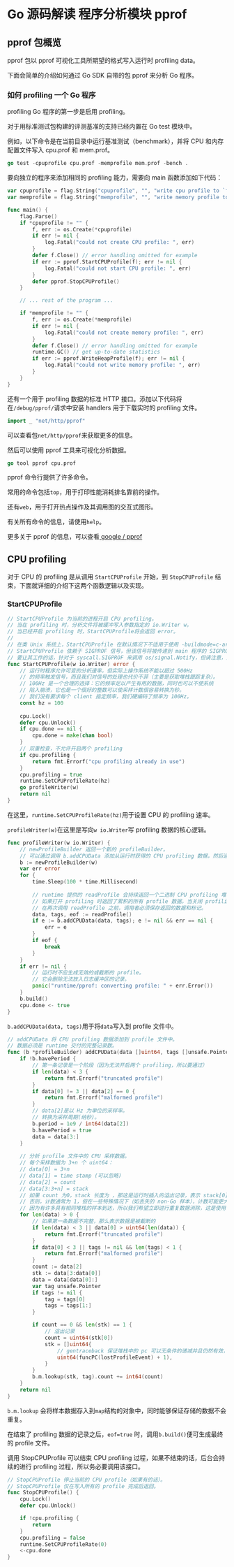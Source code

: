 # Go 源码解读 程序分析模块 pprof

## pprof 包概览

pprof 包以 pprof 可视化工具所期望的格式写入运行时 profiling data。

下面会简单的介绍如何通过 Go SDK 自带的包 pprof 来分析 Go 程序。

### 如何 profiling 一个 Go 程序

profiling Go 程序的第一步是启用 profiling。

对于用标准测试包构建的评测基准的支持已经内置在 Go test 模块中。

例如，以下命令是在当前目录中运行基准测试（benchmark），并将 CPU 和内存配置文件写入 cpu.prof 和 mem.prof。

```go
go test -cpuprofile cpu.prof -memprofile mem.prof -bench .
```

要向独立的程序来添加相同的 profiling 能力，需要向 main 函数添加如下代码：

```go
var cpuprofile = flag.String("cpuprofile", "", "write cpu profile to `file`")
var memprofile = flag.String("memprofile", "", "write memory profile to `file`")

func main() {
    flag.Parse()
    if *cpuprofile != "" {
        f, err := os.Create(*cpuprofile)
        if err != nil {
            log.Fatal("could not create CPU profile: ", err)
        }
        defer f.Close() // error handling omitted for example
        if err := pprof.StartCPUProfile(f); err != nil {
            log.Fatal("could not start CPU profile: ", err)
        }
        defer pprof.StopCPUProfile()
    }

    // ... rest of the program ...

    if *memprofile != "" {
        f, err := os.Create(*memprofile)
        if err != nil {
            log.Fatal("could not create memory profile: ", err)
        }
        defer f.Close() // error handling omitted for example
        runtime.GC() // get up-to-date statistics
        if err := pprof.WriteHeapProfile(f); err != nil {
            log.Fatal("could not write memory profile: ", err)
        }
    }
}
```

还有一个用于 profiling 数据的标准 HTTP 接口。添加以下代码将在`/debug/pprof/`请求中安装 handlers 用于下载实时的 profiling 文件。

```go
import _ "net/http/pprof"
```

可以查看包`net/http/pprof`来获取更多的信息。

然后可以使用 pprof 工具来可视化分析数据。

```go
go tool pprof cpu.prof
```

pprof 命令行提供了许多命令。

常用的命令包括`top`，用于打印性能消耗排名靠前的操作。

还有`web`，用于打开热点操作及其调用图的交互式图形。

有关所有命令的信息，请使用`help`。

更多关于 pprof 的信息，可以查看[ google / pprof ](https://github.com/google/pprof/blob/master/doc/README.md)

## CPU profiling

对于 CPU 的 profiling 是从调用 `StartCPUProfile` 开始，到 `StopCPUProfile` 结束，下面就详细的介绍下这两个函数逻辑以及实现。

### StartCPUProfile

```go
// StartCPUProfile 为当前的进程开启 CPU profiling。
// 当在 profiling 时，分析文件将被缓冲写入参数指定的 io.Writer w。
// 当已经开启 profiling 时，StartCPUProfile将会返回 error。
//
// 在类 Unix 系统上，StartCPUProfile 在默认情况下不适用于使用 -buildmode=c-archive 或者 -buildmode=c-shared。
// StartCPUProfile 依赖于 SIGPROF 信号，但该信号将被传递到 main 程序的 SIGPROF 信号处理程序（如果有的话），而不是 Go 使用的处理程序。
// 要让其工作的话，针对于 syscall.SIGPROF 来调用 os/signal.Notify，但请注意，这样做可能会中断 main 程序正在执行的任何 profiling。
func StartCPUProfile(w io.Writer) error {
    // 运行时程序允许可变的分析速率，但实际上操作系统不能以超过 500Hz 
    // 的频率触发信号，而且我们对信号的处理也代价不菲（主要是获取堆栈跟踪复杂）。
    // 100Hz 是一个合理的选择：它的频率足以产生有用的数据，同时也可以不使系统
    // 陷入崩溃，它也是一个很好的整数可以使采样计数很容易转换为秒。
    // 我们没有要求每个 client 指定频率，我们硬编码了频率为 100Hz。
    const hz = 100
    
    cpu.Lock()
    defer cpu.Unlock()
    if cpu.done == nil {
        cpu.done = make(chan bool)
    }
    // 双重检查，不允许开启两个 profiling
    if cpu.profiling {
        return fmt.Errorf("cpu profiling already in use")
    }
    cpu.profiling = true
    runtime.SetCPUProfileRate(hz)
    go profileWriter(w)
    return nil
}
```

在这里，`runtime.SetCPUProfileRate(hz)`用于设置 CPU 的 profiling 速率。

`profileWriter(w)`在这里是写向`w io.Writer`写 profiling 数据的核心逻辑。

```go
func profileWriter(w io.Writer) {
	// newProfileBuilder 返回一个新的 profileBuilder。
	// 可以通过调用 b.addCPUData 添加从运行时获得的 CPU profiling 数据，然后通过调用 b.finish 获得最终的 profiling 文件。
	b := newProfileBuilder(w)
	var err error
	for {
		time.Sleep(100 * time.Millisecond)
		
		// runtime 提供的 readProfile 会持续返回一个二进制 CPU profiling 堆栈跟踪数据块，直到数据不可用为止。
		// 如果打开 profiling 时返回了累积的所有 profile 数据，当关闭 profiling 时，readProfile 会返回 eof=true。
		// 在再次调用 readProfile 之前，调用者必须保存返回的数据和标记。
		data, tags, eof := readProfile()
		if e := b.addCPUData(data, tags); e != nil && err == nil {
			err = e
		}
		if eof {
			break
		}
	}
	if err != nil {
		// 运行时不应生成无效的或截断的 profile。
		// 它会删除无法放入日志缓冲区的记录。
		panic("runtime/pprof: converting profile: " + err.Error())
	}
	b.build()
	cpu.done <- true
}
```
`b.addCPUData(data, tags)`用于将`data`写入到 profile 文件中。

```go
// addCPUData 将 CPU profiling 数据添加到 profile 文件中。
// 数据必须是 runtime 交付的完整记录数。
func (b *profileBuilder) addCPUData(data []uint64, tags []unsafe.Pointer) error {
	if !b.havePeriod {
		// 第一条记录是一个阶段（因为无法开启两个 profiling，所以要通过）
		if len(data) < 3 {
			return fmt.Errorf("truncated profile")
		}
		if data[0] != 3 || data[2] == 0 {
			return fmt.Errorf("malformed profile")
		}
		// data[2]是以 Hz 为单位的采样率。
		// 转换为采样周期(纳秒)。
		b.period = 1e9 / int64(data[2])
		b.havePeriod = true
		data = data[3:]
	}
	
	// 分析 profile 文件中的 CPU 采样数据。
	// 每个采样数据为 3+n 个 uint64：
	// data[0] = 3+n
	// data[1] = time stamp (可以忽略)
	// data[2] = count
	// data[3:3+n] = stack
	// 如果 count 为0，stack 长度为 ，那这是运行时插入的溢出记录，表示 stack[0] 样本丢失。
	// 否则，计数通常为 1，但在一些特殊情况下（如丢失的 non-Go 样本），计数可能更大。
	// 因为有许多具有相同堆栈的样本到达，所以我们希望立即进行重复数据消除，这是使用 b.m.profMap 完成的。
	for len(data) > 0 {
		// 如果第一条数据不完整，那么表示数据是被截断的
		if len(data) < 3 || data[0] > uint64(len(data)) {
			return fmt.Errorf("truncated profile")
		}
		if data[0] < 3 || tags != nil && len(tags) < 1 {
			return fmt.Errorf("malformed profile")
		}
		count := data[2]
		stk := data[3:data[0]]
		data = data[data[0]:]
		var tag unsafe.Pointer
		if tags != nil {
			tag = tags[0]
			tags = tags[1:]
		}

		if count == 0 && len(stk) == 1 {
			// 溢出记录
			count = uint64(stk[0])
			stk = []uint64{
				// gentraceback 保证堆栈中的 pc 可以无条件的递减并且仍然有效，所以我们必须这样做。
				uint64(funcPC(lostProfileEvent) + 1),
			}
		}
		b.m.lookup(stk, tag).count += int64(count)
	}
	return nil
}
```

`b.m.lookup` 会将样本数据存入到`map`结构的对象中，同时能够保证存储的数据不会重复。

在结束了 profiling 数据的记录之后，`eof=true` 时，调用`b.build()`便可生成最终的 profile 文件。

调用 StopCPUProfile 可以结束 CPU profiling 过程，如果不结束的话，后台会持续的进行 profiling 过程，所以务必要调用该接口。

```go
// StopCPUProfile 停止当前的 CPU profile（如果有的话）。
// StopCPUProfile 仅在写入所有的 profile 完成后返回。
func StopCPUProfile() {
	cpu.Lock()
	defer cpu.Unlock()

	if !cpu.profiling {
		return
	}
	cpu.profiling = false
	runtime.SetCPUProfileRate(0)
	<-cpu.done
}
```